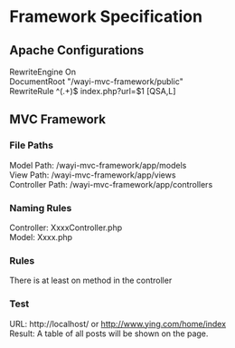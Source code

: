 # Framework Specification

## Apache Configurations
RewriteEngine On<br/>
DocumentRoot "/wayi-mvc-framework/public"<br/>
RewriteRule ^(.+)$ index.php?url=$1 [QSA,L]

## MVC Framework

### File Paths
Model Path: /wayi-mvc-framework/app/models<br/>
View Path: /wayi-mvc-framework/app/views<br/>
Controller Path: /wayi-mvc-framework/app/controllers

### Naming Rules
Controller: XxxxController.php<br/>
Model: Xxxx.php

### Rules
There is at least on method in the controller


### Test
URL: http://localhost/ or http://www.ying.com/home/index<br/>
Result: A table of all posts will be shown on the page.
